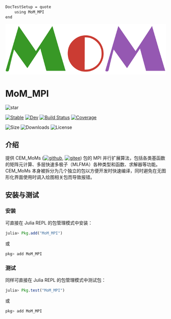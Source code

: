 ```@meta
DocTestSetup = quote
    using MoM_MPI
end
```

![MoM](./assets/logo.png)
# MoM_MPI

![star](https://img.shields.io/github/stars/deltaeecs/MoM_MPI.jl?style=social)

[![Stable](https://img.shields.io/badge/docs-stable-blue.svg)](https://deltaeecs.github.io/MoM_MPI.jl/)
[![Dev](https://img.shields.io/badge/docs-dev-blue.svg)](https://deltaeecs.github.io/MoM_MPI.jl/dev/)
[![Build Status](https://github.com/deltaeecs/MoM_MPI.jl/actions/workflows/CI.yml/badge.svg?branch=master)](https://github.com/deltaeecs/MoM_MPI.jl/actions/workflows/CI.yml?query=branch%3Amaster)
[![Coverage](https://codecov.io/gh/deltaeecs/MoM_MPI.jl/branch/master/graph/badge.svg)](https://codecov.io/gh/deltaeecs/MoM_MPI.jl)

![Size](https://img.shields.io/github/repo-size/deltaeecs/MoM_MPI.jl
)
![Downloads](https://img.shields.io/github/downloads/deltaeecs/MoM_MPI.jl/total)
![License](https://img.shields.io/github/license/deltaeecs/MoM_MPI.jl)

## 介绍

提供 CEM\_MoMs ([![github](https://img.shields.io/badge/github-blue.svg)](https://github.com/deltaeecs/CEM_MoMs.jl), [![gitee](https://img.shields.io/badge/gitee-red.svg)](https://gitee.com/deltaeecs/CEM_MoMs.jl)) 包的 MPI 并行扩展算法，包括各类基函数的矩阵元计算、多层快速多极子（MLFMA）各种类型和函数、求解器等功能。 CEM_MoMs 本身被拆分为几个独立的包以方便开发时快速编译，同时避免在无图形化界面使用时调入绘图相关包而导致报错。

## 安装与测试

### 安装

可直接在 Julia REPL 的包管理模式中安装：

```julia
julia> Pkg.add("MoM_MPI")
```

或

```julia
pkg> add MoM_MPI
```

### 测试

同样可直接在 Julia REPL 的包管理模式中测试包：

```julia
julia> Pkg.test("MoM_MPI")
```

或

```julia
pkg> add MoM_MPI
```
